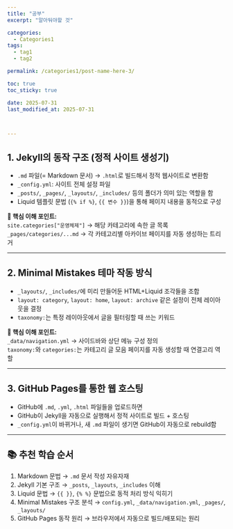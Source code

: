 ```yaml
---
title: "공부"
excerpt: "알아둬야할 것"

categories:
  - Categories1
tags:
  - tag1
  - tag2

permalink: /categories1/post-name-here-3/

toc: true
toc_sticky: true

date: 2025-07-31
last_modified_at: 2025-07-31



---
```



## 1. Jekyll의 동작 구조 (정적 사이트 생성기)

- `.md` 파일(= Markdown 문서) → `.html`로 빌드해서 정적 웹사이트로 변환함  
- `_config.yml`: 사이트 전체 설정 파일  
- `_posts/`, `_pages/`, `_layouts/`, `_includes/` 등의 폴더가 의미 있는 역할을 함  
- Liquid 템플릿 문법 (`{% if %}`, `{{ 변수 }}`)을 통해 페이지 내용을 동적으로 구성  

**📌 핵심 이해 포인트:**  
`site.categories["운영체제"]` → 해당 카테고리에 속한 글 목록  
`_pages/categories/...md` → 각 카테고리별 아카이브 페이지를 자동 생성하는 트리거  

---

## 2. Minimal Mistakes 테마 작동 방식

- `_layouts/`, `_includes/`에 미리 만들어둔 HTML+Liquid 조각들을 조합  
- `layout: category`, `layout: home`, `layout: archive` 같은 설정이 전체 레이아웃을 결정  
- `taxonomy:`는 특정 레이아웃에서 글을 필터링할 때 쓰는 키워드  

**📌 핵심 이해 포인트:**  
`_data/navigation.yml` → 사이드바와 상단 메뉴 구성 정의  
`taxonomy:`와 `categories:`는 카테고리 글 모음 페이지를 자동 생성할 때 연결고리 역할  

---

## 3. GitHub Pages를 통한 웹 호스팅

- GitHub에 `.md`, `.yml`, `.html` 파일들을 업로드하면  
- GitHub이 Jekyll을 자동으로 실행해서 정적 사이트로 빌드 + 호스팅  
- `_config.yml`이 바뀌거나, 새 `.md` 파일이 생기면 GitHub이 자동으로 rebuild함  

---

## 📚 추천 학습 순서

1. Markdown 문법 → `.md` 문서 작성 자유자재  
2. Jekyll 기본 구조 → `_posts`, `_layouts`, `_includes` 이해  
3. Liquid 문법 → `{{ }}`, `{% %}` 문법으로 동적 처리 방식 익히기  
4. Minimal Mistakes 구조 분석 → `config.yml`, `_data/navigation.yml`, `_pages/`, `_layouts/`  
5. GitHub Pages 동작 원리 → 브라우저에서 자동으로 빌드/배포되는 원리  

